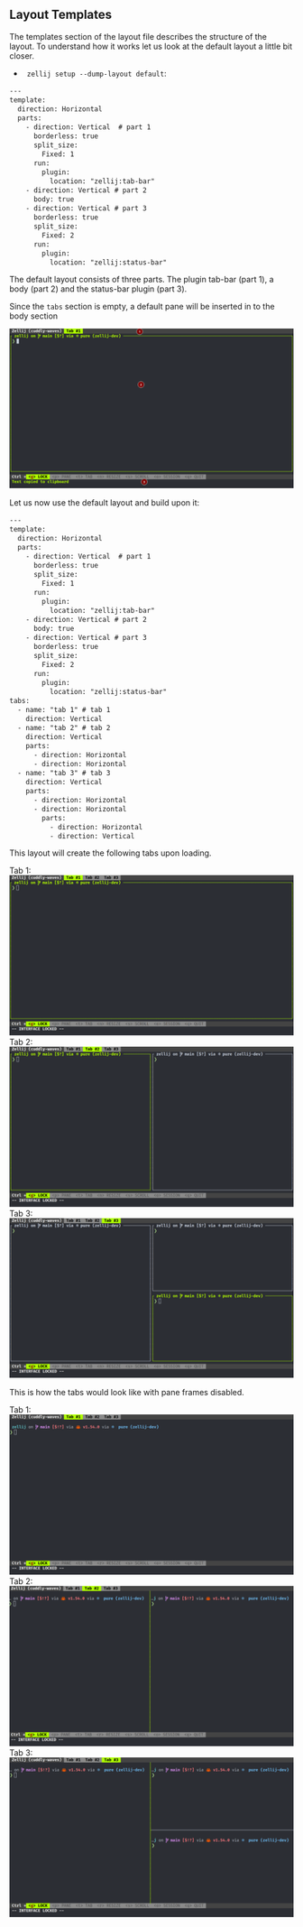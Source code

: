 ## Layout Templates

The templates section of the layout file describes the structure of the layout.
To understand how it works let us look at the default layout a little bit closer.

* ` zellij setup --dump-layout default`:
```
---
template:
  direction: Horizontal
  parts:
    - direction: Vertical  # part 1
      borderless: true
      split_size:
        Fixed: 1
      run:
        plugin:
          location: "zellij:tab-bar"
    - direction: Vertical # part 2
      body: true
    - direction: Vertical # part 3
      borderless: true
      split_size:
        Fixed: 2
      run:
        plugin:
          location: "zellij:status-bar"
```
The default layout consists of three parts.
The plugin tab-bar (part 1), a body (part 2) and the status-bar plugin (part 3).

Since the `tabs` section is empty, a default pane will be inserted in to the
body section

![Default Layout](img/layout-template-example-pane-1.png)

Let us now use the default layout and build upon it:
```
---
template:
  direction: Horizontal
  parts:
    - direction: Vertical  # part 1
      borderless: true
      split_size:
        Fixed: 1
      run:
        plugin:
          location: "zellij:tab-bar"
    - direction: Vertical # part 2
      body: true
    - direction: Vertical # part 3
      borderless: true
      split_size:
        Fixed: 2
      run:
        plugin:
          location: "zellij:status-bar"
tabs:
  - name: "tab 1" # tab 1
    direction: Vertical
  - name: "tab 2" # tab 2
    direction: Vertical
    parts:
      - direction: Horizontal
      - direction: Horizontal
  - name: "tab 3" # tab 3
    direction: Vertical
    parts:
      - direction: Horizontal
      - direction: Horizontal
        parts:
          - direction: Horizontal
          - direction: Vertical
```
This layout will create the following tabs upon loading.

Tab 1:
![Tab #1 ](img/layout-template-example-pane-1-tab-1.png)
Tab 2:
![Tab #2 ](img/layout-template-example-pane-1-tab-2.png)
Tab 3:
![Tab #3 ](img/layout-template-example-pane-1-tab-3.png)

This is how the tabs would look like with pane frames disabled.

Tab 1:
![Tab #1 ](img/layout-template-example-1-tab-1.png)
Tab 2:
![Tab #2 ](img/layout-template-example-1-tab-2.png)
Tab 3:
![Tab #3 ](img/layout-template-example-1-tab-3.png)
